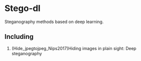 # Stego-dl
Steganography methods based on deep learning.
## Including
1. (Hide_jpegtojpeg_Nips2017)Hiding images in plain sight: Deep steganography
